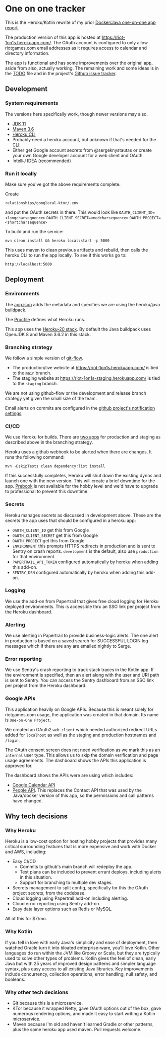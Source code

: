 # One on one tracker 
This is the Heroku/Kotlin rewrite of my prior [Docker/Java one-on-one app report](https://github.com/sergeknystautas/relationships-googlecal).

The production version of this app is hosted at https://riot-1on1s.herokuapp.com/.  The OAuth account is configured to only allow riotgames.com email addresses as it requires access to calendar and directory information.

The app is functional and has some improvements over the original app, aside from also, actually working.  The remaining work and some ideas is in the [TODO](https://github.com/sergeknystautas/relationships-googlecal-ktor/blob/main/TODO) file and in the project's [Github issue tracker](https://github.com/sergeknystautas/relationships-googlecal-ktor/issues).


## Development
### System requirements
The versions here specifically work, though newer versions may also.
* [JDK 11](https://www.oracle.com/in/java/technologies/javase/jdk11-archive-downloads.html)
* [Maven 3.6](https://maven.apache.org/download.cgi)
* [Heroku CLI](https://devcenter.heroku.com/articles/heroku-cli)
* Probably need a heroku account, but unknown if that's needed for the CLI.
* Either get Google account secrets from @sergeknystautas or create your own Google developer account for a web client and OAuth.
* IntelliJ IDEA (recommended)

### Run it locally

Make sure you've got the above requirements complete.

Create

``relationships/googlecal-ktor/.env``

and put the OAuth secrets in there.  This would look like
``OAUTH_CLIENT_ID=<longcharsequence>``
``OAUTH_CLIENT_SECRET=<medcharsequence>``
``OAUTH_PROJECT=<shortcharsequence>``

To build and run the service:

``mvn clean install && heroku local:start -p 5000``

This uses maven to clean previous artifacts and rebuild, then calls the heroku CLI to run the app locally.  To see if this works go to:

``http://localhost:5000``

## Deployment

### Environments

The [app.json]([https://github.com/sergeknystautas/relationships-googlecal-ktor/blob/main/app.json) adds the metadata and specifies we are using the heroku/java buildpack.

The [Procfile](https://github.com/sergeknystautas/relationships-googlecal-ktor/blob/main/Procfile) defines what Heroku runs.

This app uses the [Heroku-20 stack](https://devcenter.heroku.com/articles/heroku-20-stack).  By default the Java buildpack uses OpenJDK 8 and Maven 3.6.2 in this stack.

### Branching strategy

We follow a simple version of [git-flow](https://nvie.com/posts/a-successful-git-branching-model/).
* The production/live website at https://riot-1on1s.herokuapp.com/ is tied to the ``main`` branch.
* The staging website at https://riot-1on1s-staging.herokuapp.com/ is tied to the ``staging`` branch.

We are not using github-flow or the development and release branch strategy yet given the small size of the team.

Email alerts on commits are configured in the [github project's notification settings](https://github.com/sergeknystautas/relationships-googlecal-ktor/settings/notifications).

### CI/CD

We use Heroku for builds.  There are [two apps](https://devcenter.heroku.com/articles/multiple-environments) for production and staging as described above in the branching strategy.

Heroku uses a github webhook to be alerted when there are changes.  It runs the following command:

``mvn -DskipTests clean dependency:list install``

If this successfully completes, Heroku will shut down the existing dynos and launch one with the new version.  This will create a brief downtime for the app.  [Prebook](https://devcenter.heroku.com/articles/preboot) is not available for the hobby level and we'd have to upgrade to professional to prevent this downtime.

### Secrets

Heroku manages secrets as discussed in development above.  These are the secrets the app uses that should be configured in a heroku app:

* ``OAUTH_CLIENT_ID`` get this from Google
* ``OAUTH_CLIENT_SECRET``  get this from Google
* ``OAUTH_PROJECT`` get this from Google
* ``ENVIRONMENT`` this prompts HTTPS redirects in production and is sent to Sentry on crash reports.  `development` is the default, also use `production` for that environment.
* ``PAPERTRAIL_API_TOKEN`` configured automatically by heroku when adding this add-on.
* ``SENTRY_DSN`` configured automatically by heroku when adding this add-on.

### Logging

We use the add-on from Papertrail that gives free cloud logging for Heroku deployed environments.  This is accessible thru an SSO link per project from the Heroku dashboard.

### Alerting

We use alerting in Papertrail to provide business-logic alerts.   The one alert in production is based on a saved search for SUCCESSFUL LOGIN log messages which if there are any are emailed nightly to Serge. 

### Error reporting

We use Sentry's crash reporting to track stack traces in the Kotlin app.  If the environment is specified, then an alert along with the user and URI path is sent to Sentry.  You can access the Sentry dashboard from an SSO link per project from the Heroku dashboard.

### Google APIs

This application heavily on Google APIs.  Because this is meant solely for riotgames.com usage, the application was created in that domain.  Its name is ``One-on-One Project``.

We created an OAuth2 `web client` which needed authorized redirect URLs added for `localhost` as well as the staging and production hostnames and `/login`.

The OAuth consent screen does not need verification as we mark this as an `internal` user type.  This allows us to skip the domain verification and page usage agreements.  The dashboard shows the APIs this application is approved for.

The dashboard shows the APIs were are using which includes:
* [Google Calendar API](https://developers.google.com/calendar)
* [People API](https://developers.google.com/people).  This replaces the Contact API that was used by the Java/docker version of this app, so the permissions and call patterns have changed.

## Why tech decisions
### Why Heroku

Heroku is a low-cost option for hosting hobby projects that provides many critical surrounding features that is more expensive and work with Docker and AWS, including:
* Easy CI/CD 
  * Commits to github's main branch will redeploy the app.
  * Test plans can be included to prevent errant deploys, including alerts in this situation.
  * Support for branching to multiple dev stages.
* Secrets management to split config, specifically for this the OAuth project secrets, from the codebase.
* Cloud logging using Papertrail add-on including alerting.
* Cloud error reporting using Sentry add-on.
* Easy data layer options such as Redis or MySQL.

All of this for $7/mo.

### Why Kotlin

If you fell in love with early Java's simplicity and ease of deployment, then watched Oracle turn it into bloated enterprise-ware, you'll love Kotlin.  Other languages do run within the JVM like Groovy or Scala, but they are typically used to solve other types of problems.  Kotlin gives the feel of clean, early Java but with 25 years of improved design patterns and simpler language syntax, plus easy access to all existing Java libraries.  Key improvements include concurrency, collection operations, error handling, null safety, and booleans.

### Why other tech decisions

* Git because this is a microservice.
* KTor because it wrapped Netty, gave OAuth options out of the box, gave numerous rendering options, and made it easy to start writing a Kotlin microservice.
* Maven because I'm old and haven't learned Gradle or other patterns, plus the same heroku app used maven.  Pull requests welcome.
